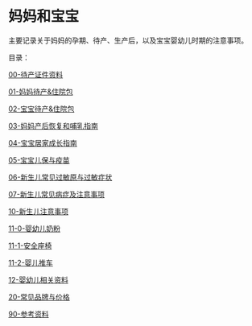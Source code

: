 # 妈妈和宝宝

主要记录关于妈妈的孕期、待产、生产后，以及宝宝婴幼儿时期的注意事项。

目录：

[00-待产证件资料](pages/00-%E5%BE%85%E4%BA%A7%E8%AF%81%E4%BB%B6%E8%B5%84%E6%96%99.md)

[01-妈妈待产&住院包](pages/01-%E5%A6%88%E5%A6%88%E5%BE%85%E4%BA%A7%26%E4%BD%8F%E9%99%A2%E5%8C%85.md)

[02-宝宝待产&住院包](pages/02-%E5%AE%9D%E5%AE%9D%E5%BE%85%E4%BA%A7%26%E4%BD%8F%E9%99%A2%E5%8C%85.md)

[03-妈妈产后恢复和哺乳指南](pages/03-%E5%A6%88%E5%A6%88%E4%BA%A7%E5%90%8E%E6%81%A2%E5%A4%8D%E5%92%8C%E5%93%BA%E4%B9%B3%E6%8C%87%E5%8D%97.md)

[04-宝宝居家成长指南](pages/04-%E5%AE%9D%E5%AE%9D%E5%B1%85%E5%AE%B6%E6%88%90%E9%95%BF%E6%8C%87%E5%8D%97.md)

[05-宝宝儿保与疫苗](pages/05-%E5%AE%9D%E5%AE%9D%E5%84%BF%E4%BF%9D%E4%B8%8E%E7%96%AB%E8%8B%97.md)

[06-新生儿常见过敏原与过敏症状](pages/06-%E6%96%B0%E7%94%9F%E5%84%BF%E5%B8%B8%E8%A7%81%E8%BF%87%E6%95%8F%E5%8E%9F%E4%B8%8E%E8%BF%87%E6%95%8F%E7%97%87%E7%8A%B6.md)

[07-新生儿常见病症及注意事项](pages/07-%E6%96%B0%E7%94%9F%E5%84%BF%E5%B8%B8%E8%A7%81%E7%97%85%E7%97%87%E5%8F%8A%E6%B3%A8%E6%84%8F%E4%BA%8B%E9%A1%B9.md)

[10-新生儿注意事项](pages/10-%E6%96%B0%E7%94%9F%E5%84%BF%E6%B3%A8%E6%84%8F%E4%BA%8B%E9%A1%B9.md)

[11-0-婴幼儿奶粉](pages/11-0-奶粉.md)

[11-1-安全座椅](pages/11-1-%E5%AE%89%E5%85%A8%E5%BA%A7%E6%A4%85.md)

[11-2-婴儿推车](pages/11-2-%E5%A9%B4%E5%84%BF%E6%8E%A8%E8%BD%A6.md)

[12-婴幼儿相关资料](pages/12-%E5%A9%B4%E5%B9%BC%E5%84%BF%E7%9B%B8%E5%85%B3%E8%B5%84%E6%96%99.md)

[20-常见品牌与价格](pages/20-%E5%B8%B8%E8%A7%81%E5%93%81%E7%89%8C%E4%B8%8E%E4%BB%B7%E6%A0%BC.md)

[90-参考资料](pages/90-%E5%8F%82%E8%80%83%E8%B5%84%E6%96%99.md)

